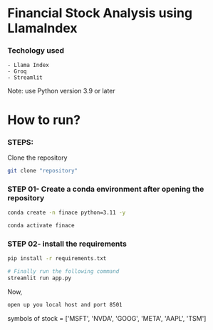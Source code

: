 # Financial Stock Analysis using LlamaIndex

### Techology used

    - Llama Index
    - Groq
    - Streamlit


Note: use Python version 3.9 or later


# How to run?
### STEPS:

Clone the repository

```bash
git clone "repository"
```
### STEP 01- Create a conda environment after opening the repository

```bash
conda create -n finace python=3.11 -y
```

```bash
conda activate finace
```


### STEP 02- install the requirements
```bash
pip install -r requirements.txt
```


```bash
# Finally run the following command
streamlit run app.py
```

Now,
```bash
open up you local host and port 8501
```



symbols of stock = ['MSFT', 'NVDA', 'GOOG', 'META', 'AAPL', 'TSM']
